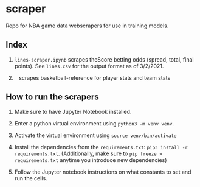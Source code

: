 # scraper

Repo for NBA game data webscrapers for use in training models.

## Index

1. `lines-scraper.ipynb` scrapes theScore betting odds (spread, total, final points).
   See `lines.csv` for the output format as of 3/2/2021.

2. ` ` scrapes basketball-reference for player stats and team stats

## How to run the scrapers

1. Make sure to have Jupyter Notebook installed.

2. Enter a python virtual environment using `python3 -m venv venv`.

3. Activate the virtual environment using `source venv/bin/activate`

4. Install the dependencies from the `requirements.txt`: `pip3 install -r requirements.txt`. (Additionally, make sure to `pip freeze > requirements.txt` anytime you introduce new dependencies)

5. Follow the Jupyter notebook instructions on what constants to set and run the cells.
